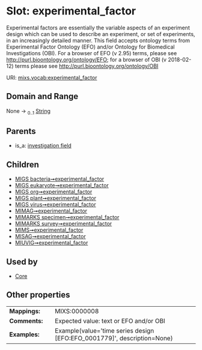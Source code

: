 
# Slot: experimental_factor


Experimental factors are essentially the variable aspects of an experiment design which can be used to describe an experiment, or set of experiments, in an increasingly detailed manner. This field accepts ontology terms from Experimental Factor Ontology (EFO) and/or Ontology for Biomedical Investigations (OBI). For a browser of EFO (v 2.95) terms, please see http://purl.bioontology.org/ontology/EFO; for a browser of OBI (v 2018-02-12) terms please see http://purl.bioontology.org/ontology/OBI

URI: [mixs.vocab:experimental_factor](https://w3id.org/mixs/vocab/experimental_factor)


## Domain and Range

None &#8594;  <sub>0..1</sub> [String](types/String.md)

## Parents

 *  is_a: [investigation field](investigation_field.md)

## Children

 *  [MIGS bacteria➞experimental_factor](MIGS_bacteria_experimental_factor.md)
 *  [MIGS eukaryote➞experimental_factor](MIGS_eukaryote_experimental_factor.md)
 *  [MIGS org➞experimental_factor](MIGS_org_experimental_factor.md)
 *  [MIGS plant➞experimental_factor](MIGS_plant_experimental_factor.md)
 *  [MIGS virus➞experimental_factor](MIGS_virus_experimental_factor.md)
 *  [MIMAG➞experimental_factor](MIMAG_experimental_factor.md)
 *  [MIMARKS specimen➞experimental_factor](MIMARKS_specimen_experimental_factor.md)
 *  [MIMARKS survey➞experimental_factor](MIMARKS_survey_experimental_factor.md)
 *  [MIMS➞experimental_factor](MIMS_experimental_factor.md)
 *  [MISAG➞experimental_factor](MISAG_experimental_factor.md)
 *  [MIUVIG➞experimental_factor](MIUVIG_experimental_factor.md)

## Used by

 * [Core](Core.md)

## Other properties

|  |  |  |
| --- | --- | --- |
| **Mappings:** | | MIXS:0000008 |
| **Comments:** | | Expected value: text or EFO and/or OBI |
| **Examples:** | | Example(value='time series design [EFO:EFO_0001779]', description=None) |

